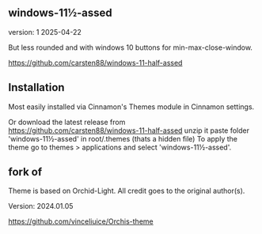 ## windows-11½-assed

version: 1
2025-04-22

 But less rounded and with windows 10 buttons for min-max-close-window.

https://github.com/carsten88/windows-11-half-assed

## Installation

Most easily installed via Cinnamon's Themes module in Cinnamon settings.

Or download the latest release from https://github.com/carsten88/windows-11-half-assed
unzip it
paste folder 'windows-11½-assed' in root/.themes (thats a hidden file)
To apply the theme go to themes > applications and select 'windows-11½-assed'.

## fork of

Theme is based on Orchid-Light. All credit goes to the original author(s).

Version: 2024.01.05

https://github.com/vinceliuice/Orchis-theme







